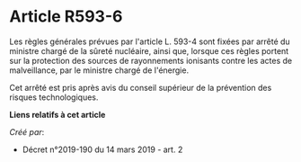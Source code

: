 # Article R593-6

Les règles générales prévues par l'article L. 593-4 sont fixées par arrêté du ministre chargé de la sûreté nucléaire, ainsi
que, lorsque ces règles portent sur la protection des sources de rayonnements ionisants contre les actes de malveillance, par
le ministre chargé de l'énergie.

Cet arrêté est pris après avis du conseil supérieur de la prévention des risques technologiques.

**Liens relatifs à cet article**

_Créé par_:

  - Décret n°2019-190 du 14 mars 2019 - art. 2
